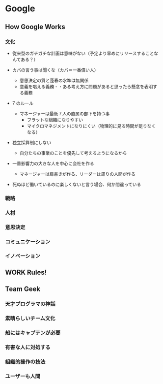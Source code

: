 # Google 

## How Google Works

### 文化

* 従来型のガチガチな計画は意味がない（予定より早めにリリースすることなんてある？）

* カバの言う事は聞くな（カバ＝一番偉い人）
  * 意思決定の質と蓬春の水準は無関係
  * 意義を唱える義務・・ある考え方に問題があると思ったら懸念を表明する義務

* 7 のルール
  * マネージャーは最低７人の直属の部下を持つ事
    * フラットな組織になりやすい
    * マイクロマネジメントになりにくい（物理的に見る時間が足りなくなる）

* 独立採算制にしない
  * 自分たちの事業のことを優先して考えるようになるから

* 一番影響力の大きな人を中心に会社を作る
  * マネージャーは肩書きが作る、リーダーは周りの人間が作る

* 死ぬほど働いているのに楽しくないと言う場合、何か間違っている

### 戦略

### 人材

### 意思決定

### コミュニケーション

### イノベーション


## WORK Rules!

### 

## Team Geek

### 天才プログラマの神話

### 素晴らしいチーム文化

### 船にはキャプテンが必要

### 有害な人に対処する

### 組織的操作の技法

### ユーザーも人間

